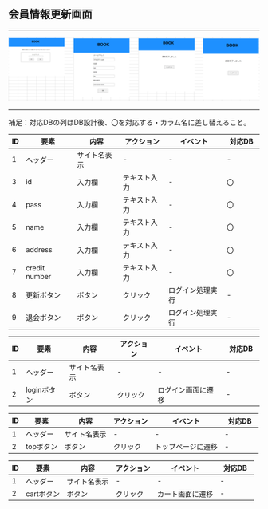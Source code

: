 ## 会員情報更新画面
*****
<img src="img/kaiinzyouhou.png" width="1000">

*****
補足：対応DBの列はDB設計後、〇を対応する・カラム名に差し替えること。

| ID | 要素 | 内容 | アクション | イベント | 対応DB　|
|----|------|-----|-----------|----------|--------|
|1   |ヘッダー |サイト名表示|-    |-         |-       |
|3   |id    |入力欄 |テキスト入力|-        |〇      |
|4   |pass  |入力欄|テキスト入力|-         |〇      |
|5   |name  |入力欄|テキスト入力|-         |〇      |
|6   |address|入力欄|テキスト入力|-         |〇      |
|7   |credit number |入力欄|テキスト入力|-         |〇      |
|8   |更新ボタン|ボタン|クリック|ログイン処理実行|-|
|9   |退会ボタン|ボタン|クリック|ログイン処理実行|-|

| ID | 要素 | 内容 | アクション | イベント | 対応DB　|
|----|------|-----|-----------|----------|--------|
|1   |ヘッダー |サイト名表示|-    |-         |-       |
|2   |loginボタン|ボタン|クリック|ログイン画面に遷移|-|

| ID | 要素 | 内容 | アクション | イベント | 対応DB　|
|----|------|-----|-----------|----------|--------|
|1   |ヘッダー |サイト名表示|-    |-         |-       |
|2   |topボタン|ボタン|クリック|トップページに遷移|-|

| ID | 要素 | 内容 | アクション | イベント | 対応DB　|
|----|------|-----|-----------|----------|--------|
|1   |ヘッダー |サイト名表示|-    |-         |-       |
|2   |cartボタン|ボタン|クリック|カート画面に遷移|-|
